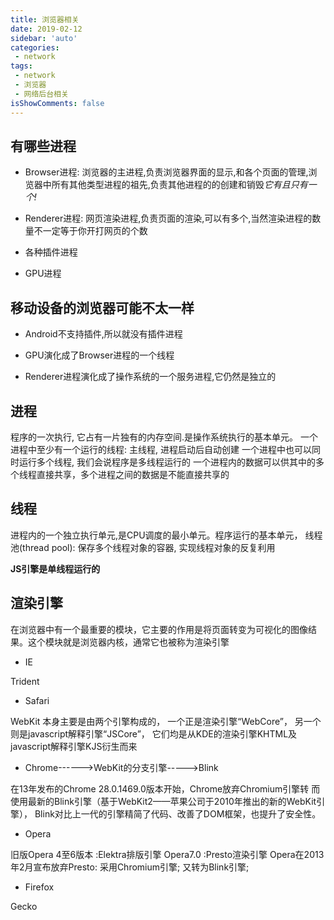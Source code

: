 ```yaml
---
title: 浏览器相关
date: 2019-02-12
sidebar: 'auto'
categories:
 - network
tags:
 - network
 - 浏览器
 - 网络后台相关
isShowComments: false
---
```


##  有哪些进程

- Browser进程:
浏览器的主进程,负责浏览器界面的显示,和各个页面的管理,浏览器中所有其他类型进程的祖先,负责其他进程的的创建和销毁*它有且只有一个!*

- Renderer进程:
网页渲染进程,负责页面的渲染,可以有多个,当然渲染进程的数量不一定等于你开打网页的个数

- 各种插件进程

- GPU进程

##  移动设备的浏览器可能不太一样

- Android不支持插件,所以就没有插件进程

- GPU演化成了Browser进程的一个线程

- Renderer进程演化成了操作系统的一个服务进程,它仍然是独立的

##  进程

程序的一次执行, 它占有一片独有的内存空间.是操作系统执行的基本单元。
一个进程中至少有一个运行的线程: 主线程,  进程启动后自动创建
一个进程中也可以同时运行多个线程, 我们会说程序是多线程运行的
一个进程内的数据可以供其中的多个线程直接共享，多个进程之间的数据是不能直接共享的

##  线程

进程内的一个独立执行单元,是CPU调度的最小单元。程序运行的基本单元，
线程池(thread pool): 保存多个线程对象的容器, 实现线程对象的反复利用

**JS引擎是单线程运行的**

##  渲染引擎

在浏览器中有一个最重要的模块，它主要的作用是将页面转变为可视化的图像结果。这个模块就是浏览器内核，通常它也被称为渲染引擎

- IE

Trident

- Safari

WebKit
本身主要是由两个引擎构成的，
一个正是渲染引擎“WebCore”，
另一个则是javascript解释引擎“JSCore”，
它们均是从KDE的渲染引擎KHTML及javascript解释引擎KJS衍生而来

- Chrome------>WebKit的分支引擎----->Blink

在13年发布的Chrome 28.0.1469.0版本开始，Chrome放弃Chromium引擎转
而使用最新的Blink引擎（基于WebKit2——苹果公司于2010年推出的新的WebKit引擎），
Blink对比上一代的引擎精简了代码、改善了DOM框架，也提升了安全性。

- Opera

旧版Opera 4至6版本 :Elektra排版引擎
Opera7.0	:Presto渲染引擎
Opera在2013年2月宣布放弃Presto:
  采用Chromium引擎;
  又转为Blink引擎;

- Firefox

Gecko
